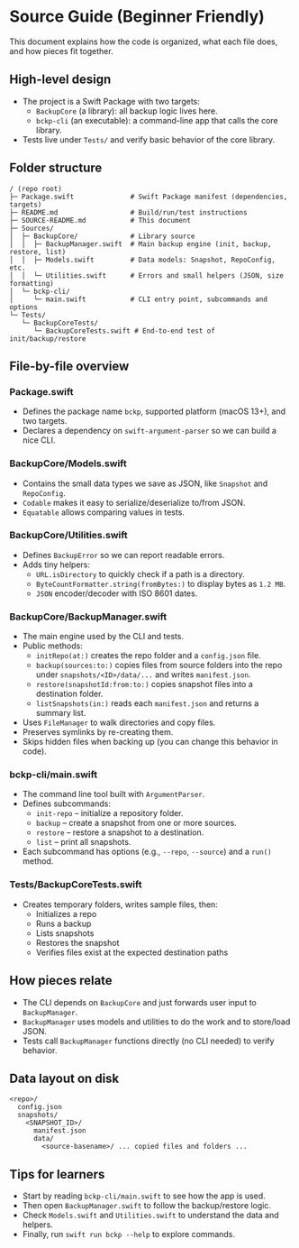# Source Guide (Beginner Friendly)

This document explains how the code is organized, what each file does, and how pieces fit together.

## High-level design
- The project is a Swift Package with two targets:
  - `BackupCore` (a library): all backup logic lives here.
  - `bckp-cli` (an executable): a command-line app that calls the core library.
- Tests live under `Tests/` and verify basic behavior of the core library.

## Folder structure
```
/ (repo root)
├─ Package.swift              # Swift Package manifest (dependencies, targets)
├─ README.md                  # Build/run/test instructions
├─ SOURCE-README.md           # This document
├─ Sources/
│  ├─ BackupCore/             # Library source
│  │  ├─ BackupManager.swift  # Main backup engine (init, backup, restore, list)
│  │  ├─ Models.swift         # Data models: Snapshot, RepoConfig, etc.
│  │  └─ Utilities.swift      # Errors and small helpers (JSON, size formatting)
│  └─ bckp-cli/
│     └─ main.swift           # CLI entry point, subcommands and options
└─ Tests/
   └─ BackupCoreTests/
      └─ BackupCoreTests.swift # End-to-end test of init/backup/restore
```

## File-by-file overview

### Package.swift
- Defines the package name `bckp`, supported platform (macOS 13+), and two targets.
- Declares a dependency on `swift-argument-parser` so we can build a nice CLI.

### BackupCore/Models.swift
- Contains the small data types we save as JSON, like `Snapshot` and `RepoConfig`.
- `Codable` makes it easy to serialize/deserialize to/from JSON.
- `Equatable` allows comparing values in tests.

### BackupCore/Utilities.swift
- Defines `BackupError` so we can report readable errors.
- Adds tiny helpers:
  - `URL.isDirectory` to quickly check if a path is a directory.
  - `ByteCountFormatter.string(fromBytes:)` to display bytes as `1.2 MB`.
  - `JSON` encoder/decoder with ISO 8601 dates.

### BackupCore/BackupManager.swift
- The main engine used by the CLI and tests.
- Public methods:
  - `initRepo(at:)` creates the repo folder and a `config.json` file.
  - `backup(sources:to:)` copies files from source folders into the repo under `snapshots/<ID>/data/...` and writes `manifest.json`.
  - `restore(snapshotId:from:to:)` copies snapshot files into a destination folder.
  - `listSnapshots(in:)` reads each `manifest.json` and returns a summary list.
- Uses `FileManager` to walk directories and copy files.
- Preserves symlinks by re-creating them.
- Skips hidden files when backing up (you can change this behavior in code).

### bckp-cli/main.swift
- The command line tool built with `ArgumentParser`.
- Defines subcommands:
  - `init-repo` – initialize a repository folder.
  - `backup` – create a snapshot from one or more sources.
  - `restore` – restore a snapshot to a destination.
  - `list` – print all snapshots.
- Each subcommand has options (e.g., `--repo`, `--source`) and a `run()` method.

### Tests/BackupCoreTests.swift
- Creates temporary folders, writes sample files, then:
  - Initializes a repo
  - Runs a backup
  - Lists snapshots
  - Restores the snapshot
  - Verifies files exist at the expected destination paths

## How pieces relate
- The CLI depends on `BackupCore` and just forwards user input to `BackupManager`.
- `BackupManager` uses models and utilities to do the work and to store/load JSON.
- Tests call `BackupManager` functions directly (no CLI needed) to verify behavior.

## Data layout on disk
```
<repo>/
  config.json
  snapshots/
    <SNAPSHOT_ID>/
      manifest.json
      data/
        <source-basename>/ ... copied files and folders ...
```

## Tips for learners
- Start by reading `bckp-cli/main.swift` to see how the app is used.
- Then open `BackupManager.swift` to follow the backup/restore logic.
- Check `Models.swift` and `Utilities.swift` to understand the data and helpers.
- Finally, run `swift run bckp --help` to explore commands.
